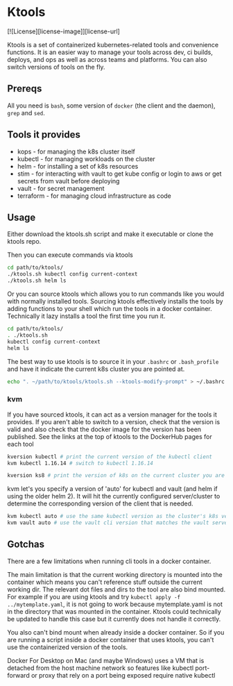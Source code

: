 # Ktools

[![License][license-image]][license-url]

Ktools is a set of containerized kubernetes-related tools and convenience
functions. It is an easier way to manage your tools across dev, ci builds,
deploys, and ops as well as across teams and platforms. You can also switch
versions of tools on the fly.

## Prereqs

All you need is `bash`, some version of `docker` (the client and the daemon),
`grep` and `sed`.

## Tools it provides

* kops - for managing the k8s cluster itself
* kubectl - for managing workloads on the cluster
* helm - for installing a set of k8s resources
* stim - for interacting with vault to get kube config or login to aws or get
  secrets from vault before deploying
* vault - for secret management
* terraform - for managing cloud infrastructure as code


## Usage

Either download the ktools.sh script and make it executable or clone the ktools
repo.

Then you can execute commands via ktools

```bash
cd path/to/ktools/
./ktools.sh kubectl config current-context
./ktools.sh helm ls
```

Or you can source ktools which allows you to run commands like you would with
normally installed tools. Sourcing ktools effectively installs the tools by
adding functions to your shell which run the tools in a docker container.
Technically it lazy installs a tool the first time you run it.

```bash
cd path/to/ktools/
. ./ktools.sh
kubectl config current-context
helm ls
```

The best way to use ktools is to source it in your `.bashrc` or `.bash_profile`
and have it indicate the current k8s cluster you are pointed at.

```bash
echo ". ~/path/to/ktools/ktools.sh --ktools-modify-prompt" > ~/.bashrc
```

### kvm

If you have sourced ktools, it can act as a version manager for the tools it
provides. If you aren't able to switch to a version, check that the version is
valid and also check that the docker image for the version has been published.
See the links at the top of ktools to the DockerHub pages for each tool

```bash
kversion kubectl # print the current version of the kubectl client
kvm kubectl 1.16.14 # switch to kubectl 1.16.14

kversion ks8 # print the version of k8s on the current cluster you are pointed at
```

kvm let's you specify a version of 'auto' for kubectl and vault (and helm if
using the older helm 2). It will hit the currently configured server/cluster to
determine the corresponding version of the client that is needed.

```bash
kvm kubectl auto # use the same kubectl version as the cluster's k8s version
kvm vault auto # use the vault cli version that matches the vault server
```


## Gotchas
There are a few limitations when running cli tools in a docker container.

The main limitation is that the current working directory is mounted into the
container which means you can't reference stuff outside the
current working dir. The relevant dot files and dirs to the tool are also bind
mounted. For example if you are using ktools and try 
`kubectl apply -f ../mytemplate.yaml`, it is not going to work because 
mytemplate.yaml is not in the directory that was mounted in the container.
Ktools could technically be updated to handle this case but it currently does
not handle it correctly.

You also can't bind mount when already inside a docker container. So if you are
running a script inside a docker container that uses ktools, you can't use the
containerized version of the tools.

Docker For Desktop on Mac (and maybe Windows) uses a VM that is detached from
the host machine network so features like kubectl port-forward or proxy that
rely on a port being exposed require native kubectl